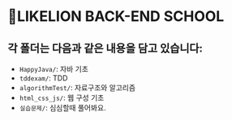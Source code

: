# 🦁LIKELION BACK-END SCHOOL

## 각 폴더는 다음과 같은 내용을 담고 있습니다:

- `HappyJava/`: 자바 기초
- `tddexam/`: TDD
- `algorithmTest/`: 자료구조와 알고리즘
- `html_css_js/`: 웹 구성 기초
- `실습문제/`: 심심할때 풀어봐요.
